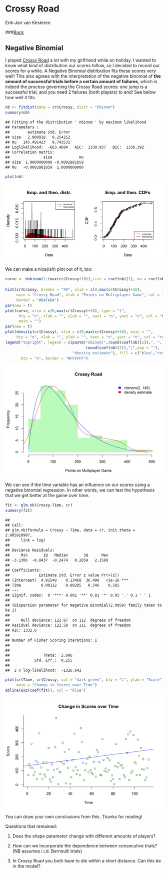 # Crossy Road
Erik-Jan van Kesteren  



###[Back](../index.html)

## Negative Binomial

I played [Crossy Road](http://www.crossyroad.com/) a _lot_ with my girlfriend while on holiday. I wanted to know what kind of distribution our scores follow, so I decided to record our scores for a while. A Negative Binomial distribution fits these scores very well! 
This also agrees with the interpretation of the negative binomial of **the amount of
successful trials before a certain amount of failures**, which is indeed the process governing 
the Crossy Road scores: one jump is a successful trial, and you need 2 failures (both players) to end!
See below how well it fits.


```r
nb <- fitdist(data = cr$Crossy, distr = "nbinom")
summary(nb)
```

```
## Fitting of the distribution ' nbinom ' by maximum likelihood 
## Parameters : 
##        estimate Std. Error
## size   2.000918   0.254252
## mu   145.491423   9.743531
## Loglikelihood:  -663.4684   AIC:  1330.937   BIC:  1336.392 
## Correlation matrix:
##               size            mu
## size  1.0000000000 -0.0002881859
## mu   -0.0002881859  1.0000000000
```

```r
plot(nb)
```

<img src="crossyroad_files/figure-html/unnamed-chunk-2-1.png" style="display: block; margin: auto;" />

We can make a nice(ish) plot out of it, too:


```r
curve <- dnbinom(1:(max(cr$Crossy+10)),size = coef(nb)[1], mu = coef(nb)[2])

hist(cr$Crossy, breaks = "FD", xlim = c(0,max(cr$Crossy)+10), 
     main = "Crossy Road", xlab = "Points on Multiplayer Game", col = "#BAFABA", 
     border = "#BAFABA")
par(new = T)
plot(curve, xlim = c(0,max(cr$Crossy)+10), type = "l",
      bty = "n", xlab = "", ylab = "", xaxt = "n", yaxt = "n", col = "blue", 
      main = "")
par(new = T)
plot(density(cr$Crossy), xlim = c(0,max(cr$Crossy)+10), main = "",
     bty = "n", xlab = "", ylab = "", xaxt = "n", yaxt = "n", col = "red")
legend("topright", legend = c(paste("nbinom(",round(coef(nb)[1]),", ",
                                    round(coef(nb)[2]),")",sep = ""),
                              "density estimate"), fill = c("blue","red"),
       bty = "n", border = "#FFFFFF")
```

<img src="crossyroad_files/figure-html/unnamed-chunk-3-1.png" style="display: block; margin: auto;" />

We can see if the time variable has an influence on our scores using a negative binomial
regression. In other words, we can test the hypothesis that we get better at the game over time.


```r
fit <- glm.nb(Crossy~Time, cr)
summary(fit)
```

```
## 
## Call:
## glm.nb(formula = Crossy ~ Time, data = cr, init.theta = 2.005910907, 
##     link = log)
## 
## Deviance Residuals: 
##     Min       1Q   Median       3Q      Max  
## -3.1306  -0.8437  -0.2474   0.2859   2.1569  
## 
## Coefficients:
##             Estimate Std. Error z value Pr(>|z|)    
## (Intercept)  4.91548    0.13468  36.498   <2e-16 ***
## Time         0.00112    0.00205   0.546    0.585    
## ---
## Signif. codes:  0 '***' 0.001 '**' 0.01 '*' 0.05 '.' 0.1 ' ' 1
## 
## (Dispersion parameter for Negative Binomial(2.0059) family taken to be 1)
## 
##     Null deviance: 122.87  on 112  degrees of freedom
## Residual deviance: 122.58  on 111  degrees of freedom
## AIC: 1332.6
## 
## Number of Fisher Scoring iterations: 1
## 
## 
##               Theta:  2.006 
##           Std. Err.:  0.255 
## 
##  2 x log-likelihood:  -1326.642
```

```r
plot(cr$Time, cr$Crossy, col = "dark green", bty = "L", ylab = "Score", xlab= "Time", 
     main = "Change in Scores over Time")
abline(exp(coef(fit)), col = "blue")
```

<img src="crossyroad_files/figure-html/unnamed-chunk-4-1.png" style="display: block; margin: auto;" />

You can draw your own conclusions from this. Thanks for reading!

Questions that remained:

1. Does the shape parameter change with different amounts of players?

2. How can we incorporate the dependence between consecutive trials? (NB assumes i.i.d. Bernoulli trials)

3. In Crossy Road you both have to die within a short distance. Can this be in the model?
